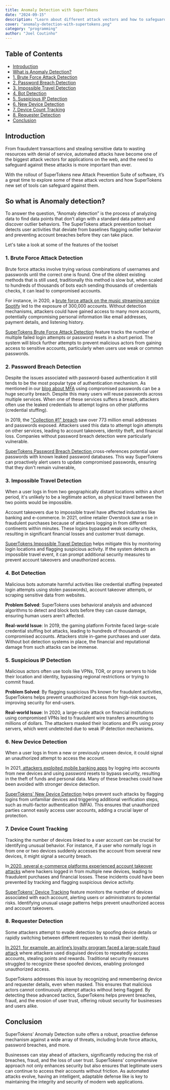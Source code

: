 ```yaml
---
title: Anomaly Detection with SuperTokens
date: "2024-09-15"
description: "Learn about different attack vectors and how to safeguard your web app against them with SuperTokens attack prevention suite"
cover: "anomaly-detection-with-supertokens.png"
category: "programming"
author: "Joel Coutinho"
---
```


## Table of Contents

- [Introduction](#introduction)
- [What is Anomaly Detection?](#so-what-is-anomaly-detection)
- [1. Brute Force Attack Detection](#1-brute-force-attack-detection)
- [2. Password Breach Detection](#2-password-breach-detection)
- [3. Impossible Travel Detection](#3-impossible-travel-detection)
- [4. Bot Detection](#4-bot-detection)
- [5. Suspicious IP Detection](#5-suspicious-ip-detection)
- [6. New Device Detection](#6-new-device-detection)
- [7. Device Count Tracking](#7-device-count-tracking)
- [8. Requester Detection](#8-requester-detection)
- [Conclusion](#conclusion)

## Introduction

From fraudulent transactions and stealing sensitive data to wasting resources with denial of service, automated attacks have become one of the biggest attack vectors for applications on the web, and the need to safeguard against these attacks is more important than ever.

With the rollout of SuperTokens new Attack Prevention Suite of software, it’s a great time to explore some of these attack vectors and how SuperTokens new set of tools can safeguard against them.

## So what is Anomaly detection?

To answer the question, “Anomaly detection” is the process of analyzing data to find data points that don’t align with a standard data pattern and discover outlier behaviors. The SuperTokens attack prevention toolset detects user activities that deviate from baselines flagging outlier behavior and preventing account breaches before they can take place.

Let's take a look at some of the features of the toolset

### **1. Brute Force Attack Detection**

Brute force attacks involve trying various combinations of usernames and passwords until the correct one is found. One of the oldest existing methods that is still used, traditionally this method is slow but, when scaled to hundreds of thousands of bots each sending thousands of credentials checks, it can lead to compromised accounts.

For instance, in 2020, a [brute force attack on the music streaming service Spotify](https://www.bleepingcomputer.com/news/security/over-300k-spotify-accounts-hacked-in-credential-stuffing-attack/) led to the exposure of 300,000 accounts. Without detection mechanisms, attackers could have gained access to many more accounts, potentially compromising personal information like email addresses, payment details, and listening history.

[SuperTokens Brute Force Attack Detection](https://supertokens.com/docs/attackprotectionsuite/introduction#brute-force-attack-detection) feature tracks the number of multiple failed login attempts or password resets in a short period. The system will block further attempts to prevent malicious actors from gaining access to sensitive accounts, particularly when users use weak or common passwords.

### **2. Password Breach Detection**

Despite the issues associated with password-based authentication it still tends to be the most popular type of authentication mechanism. As mentioned in our [blog about MFA](https://supertokens.com/blog/benefits-of-multi-factor-authentication) using compromised passwords can be a huge security breach. Despite this many users will reuse passwords across multiple services. When one of these services suffers a breach, attackers often use the leaked credentials to attempt logins on other platforms (credential stuffing).

In 2019, the ["Collection #1" breach](https://en.wikipedia.org/wiki/Collection_No._1) saw over 773 million email addresses and passwords exposed. Attackers used this data to attempt login attempts on other services, leading to account takeovers, identity theft, and financial loss. Companies without password breach detection were particularly vulnerable.

[SuperTokens Password Breach Detection ](https://supertokens.com/docs/attackprotectionsuite/introduction#password-breach-detection)cross-references potential user passwords with known leaked password databases. This way SuperTokens can proactively alert users to update compromised passwords, ensuring that they don't remain vulnerable,

### **3. Impossible Travel Detection**

When a user logs in from two geographically distant locations within a short period, it's unlikely to be a legitimate action, as physical travel between the two points would be impossible.

Account takeovers due to impossible travel have affected industries like banking and e-commerce. In 2021, online retailer Overstock saw a rise in fraudulent purchases because of attackers logging in from different continents within minutes. These logins bypassed weak security checks, resulting in significant financial losses and customer trust damage.

[SuperTokens Impossible Travel Detection](https://supertokens.com/docs/attackprotectionsuite/introduction#password-breach-detection) helps mitigate this by monitoring login locations and flagging suspicious activity. If the system detects an impossible travel event, it can prompt additional security measures to prevent account takeovers and unauthorized access. 

### **4. Bot Detection**

Malicious bots automate harmful activities like credential stuffing (repeated login attempts using stolen passwords), account takeover attempts, or scraping sensitive data from websites.

**Problem Solved**: SuperTokens uses behavioral analysis and advanced algorithms to detect and block bots before they can cause damage, ensuring human users aren’t affected.

**Real-world Issue**: In 2019, the gaming platform Fortnite faced large-scale credential stuffing bot attacks, leading to hundreds of thousands of compromised accounts. Attackers stole in-game purchases and user data. Without bot detection systems in place, the financial and reputational damage from such attacks can be immense.

### **5. Suspicious IP Detection**

Malicious actors often use tools like VPNs, TOR, or proxy servers to hide their location and identity, bypassing regional restrictions or trying to commit fraud.

**Problem Solved**: By flagging suspicious IPs known for fraudulent activities, SuperTokens helps prevent unauthorized access from high-risk sources, improving security for end-users.

**Real-world Issue**: In 2020, a large-scale attack on financial institutions using compromised VPNs led to fraudulent wire transfers amounting to millions of dollars. The attackers masked their locations and IPs using proxy servers, which went undetected due to weak IP detection mechanisms.

### **6. New Device Detection**

When a user logs in from a new or previously unseen device, it could signal an unauthorized attempt to access the account.

In 2021,[ attackers exploited mobile banking apps](https://www.nerdwallet.com/article/banking/banking-apps-security) by logging into accounts from new devices and using password resets to bypass security, resulting in the theft of funds and personal data. Many of these breaches could have been avoided with stronger device detection.

[SuperTokens' New Device Detection](https://supertokens.com/docs/attackprotectionsuite/introduction#password-breach-detection) helps prevent such attacks by flagging logins from unfamiliar devices and triggering additional verification steps, such as multi-factor authentication (MFA). This ensures that unauthorized parties cannot easily access user accounts, adding a crucial layer of protection.

### **7. Device Count Tracking**

Tracking the number of devices linked to a user account can be crucial for identifying unusual behavior. For instance, if a user who normally logs in from one or two devices suddenly accesses the account from several new devices, it might signal a security breach.

In[ 2020, several e-commerce platforms experienced account takeover attacks](https://www.infosecurity-magazine.com/news/ato-outpace-ransomware-top/) where hackers logged in from multiple new devices, leading to fraudulent purchases and financial losses. These incidents could have been prevented by tracking and flagging suspicious device activity.

[SuperTokens' Device Tracking](https://supertokens.com/docs/attackprotectionsuite/introduction#password-breach-detection) feature monitors the number of devices associated with each account, alerting users or administrators to potential risks. Identifying unusual usage patterns helps prevent unauthorized access and account takeovers.

### **8. Requester Detection**

Some attackers attempt to evade detection by spoofing device details or rapidly switching between different requesters to mask their identity.

[In 2021, for example, an airline’s loyalty program faced a large-scale fraud attack](https://www.cloudsek.com/blog/miles-away-from-safety-the-frequent-flyer-fraud) where attackers used disguised devices to repeatedly access accounts, stealing points and rewards. Traditional security measures struggled to recognize these spoofed devices, enabling prolonged unauthorized access.

SuperTokens addresses this issue by recognizing and remembering device and requester details, even when masked. This ensures that malicious actors cannot continuously attempt attacks without being flagged. By detecting these advanced tactics, SuperTokens helps prevent breaches, fraud, and the erosion of user trust, offering robust security for businesses and users alike.

## Conclusion

SuperTokens’ Anomaly Detection suite offers a robust, proactive defense mechanism against a wide array of threats, including brute force attacks, password breaches, and more.

Businesses can stay ahead of attackers, significantly reducing the risk of breaches, fraud, and the loss of user trust. SuperTokens’ comprehensive approach not only enhances security but also ensures that legitimate users can continue to access their accounts without friction. As automated attacks evolve, having an intelligent, adaptable defense like is key to maintaining the integrity and security of modern web applications.